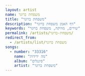 ```yaml
---
layout: artist
name: משפחת ברונר
title: "משפחת ברונר"
description: "דף האמן משפחת ברונר"
keywords: "שירים, מוזיקה, משפחת ברונר"
permalink: /artists/משפחת-ברונר/
redirect_from:
  - /artists/list/משפחת ברונר
songs:
  - number: "33316"
    name: "מה ידידות"
    album: "סינגלים"
    artist: "משפחת ברונר"
---
```

